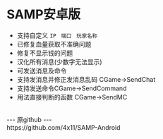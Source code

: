 # SAMP安卓版
* 支持自定义 `IP ` `端口 ` `玩家名称`
* 已修复血量获取不准确问题
* 修复不显示钱的问题
* 汉化所有消息(少数字无法显示)
* 可发送消息及命令
* 支持发消息并修正发消息乱码 CGame->SendChat
* 支持发送命令CGame->SendCommand
* 用法直接判断的函数 CGame->SendMC
<br/>
--- 原github ---
<br/>
https://github.com/4x11/SAMP-Android
